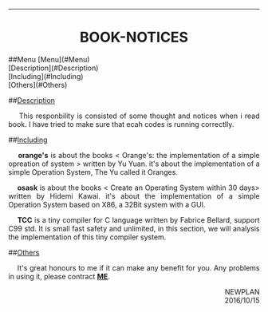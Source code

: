 ----------------------------
<h1 align="center">BOOK-NOTICES</h1>
<a name="Menu"></a>
##Menu
[Menu](#Menu)</br>
[Description](#Description)</br>
[Including](#Including)</br>
[Others](#Others)

<a name="Description"></a>
##[Description](#Menu)
<p align="justify">&nbsp;&nbsp;&nbsp;&nbsp;This responbility is consisted of some thought and notices when i read book. I have tried to make sure that ecah codes is running correctlly.</p>


<a name="Including"></a>
##[Including](#Menu)
<p align="justify">&nbsp;&nbsp;&nbsp;&nbsp;<strong>orange's</strong> is about the books < Orange's: the implementation of a simple opreation of system > written by Yu Yuan. it's about the implementation of a simple Operation System, The Yu called it Oranges. </p>
<p align="justify">&nbsp;&nbsp;&nbsp;&nbsp;<strong>osask</strong> is about the books < Create an Operating System within 30 days> written by Hidemi Kawai. it's about the implementation of a simple Operation System based on X86, a 32Bit system with a GUI. </p>
<p align="justify">&nbsp;&nbsp;&nbsp;&nbsp;<strong>TCC</strong> is a tiny compiler for C language written by Fabrice Bellard, support C99 std. It is small fast safety and unlimited, in this section, we will analysis the implementation of this tiny compiler system. </p>

<a name="Oters"></a>
##[Others](#Menu)
<p align="justify">&nbsp;&nbsp;&nbsp;&nbsp;It's great honours to me if it can make any benefit for you. Any problems in using it, please contract <a href="mailto:newplan001@163.com"><strong>ME</strong></a>.</p>

<p align="right">NEWPLAN</br>2016/10/15</p>
